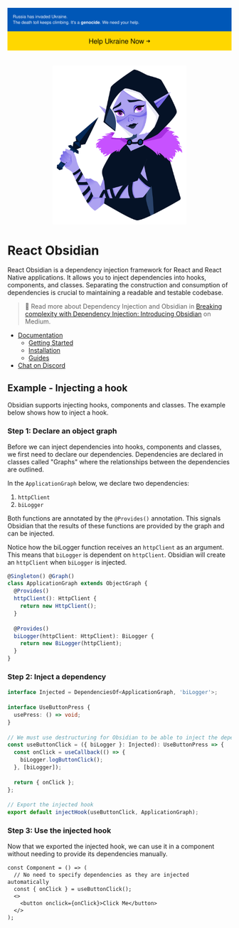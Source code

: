 [![SWUbanner](https://raw.githubusercontent.com/vshymanskyy/StandWithUkraine/main/banner2-direct.svg)](https://vshymanskyy.github.io/StandWithUkraine)

<p align="center">
  </br><img width="300px" src=".github/logo.svg"></br>
</p>

# React Obsidian

React Obsidian is a dependency injection framework for React and React Native applications. It allows you to inject dependencies into hooks, components, and classes. Separating the construction and consumption of dependencies is crucial to maintaining a readable and testable codebase.

> 📖 Read more about Dependency Injection and Obsidian in [Breaking complexity with Dependency Injection: Introducing Obsidian](https://guyca.medium.com/breaking-complexity-with-dependency-injection-introducing-obsidian-cd452802f076) on Medium.

* [Documentation](https://wix-incubator.github.io/obsidian/docs/documentation)
  * [Getting Started](https://wix-incubator.github.io/obsidian/docs/documentation/#the-2-steps-tutorial-for-injecting-dependencies-with-obsidian)
  * [Installation](https://wix-incubator.github.io/obsidian/docs/documentation/installation)
  * [Guides](https://wix-incubator.github.io/obsidian/docs/guides/mockDependencies)
* [Chat on Discord](https://discord.gg/2g5vhGQN)

## Example - Injecting a hook
Obsidian supports injecting hooks, components and classes. The example below shows how to inject a hook.

### Step 1: Declare an object graph
Before we can inject dependencies into hooks, components and classes, we first need to declare our dependencies. Dependencies are declared in classes called "Graphs" where the relationships between the dependencies are outlined.

In the `ApplicationGraph` below, we declare two dependencies:
1. `httpClient`
2. `biLogger`

Both functions are annotated by the `@Provides()` annotation. This signals Obsidian that the results of these functions are provided by the graph and can be injected.

Notice how the biLogger function receives an `httpClient` as an argument. This means that `biLogger` is dependent on `httpClient`. Obsidian will create an `httpClient` when `biLogger` is injected. 

``` typescript
@Singleton() @Graph()
class ApplicationGraph extends ObjectGraph {
  @Provides()
  httpClient(): HttpClient {
    return new HttpClient();
  }

  @Provides()
  biLogger(httpClient: HttpClient): BiLogger {
    return new BiLogger(httpClient);
  }
}
```

### Step 2: Inject a dependency

```typescript
interface Injected = DependenciesOf<ApplicationGraph, 'biLogger'>;

interface UseButtonPress {
  usePress: () => void;
}

// We must use destructuring for Obsidian to be able to inject the dependencies
const useButtonClick = ({ biLogger }: Injected): UseButtonPress => {
  const onClick = useCallback(() => {
    biLogger.logButtonClick();
  }, [biLogger]);
  
  return { onClick };
};

// Export the injected hook
export default injectHook(useButtonClick, ApplicationGraph);
```

### Step 3: Use the injected hook
Now that we exported the injected hook, we can use it in a component without needing to provide its dependencies manually.

```tsx
const Component = () => (
  // No need to specify dependencies as they are injected automatically
  const { onClick } = useButtonClick();
  <>
    <button onclick={onClick}>Click Me</button>
  </>
);
```